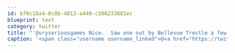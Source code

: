 ```yaml
---
id: b76c18a4-0c0b-4013-a440-c506233881ec
blueprint: text
category: twitter
title: "'@vryseriousgames Nice.  Saw one out by Bellevue Trestle a few yrs ago.  Where did you see that one?"
caption: '<span class="username username_linked">@<a href="https://twitter.com/vryseriousgames" title="vryseriousgames">vryseriousgames</a></span> Nice.  Saw one out by Bellevue Trestle a few yrs ago.  Where did you see that one?'
---
```


